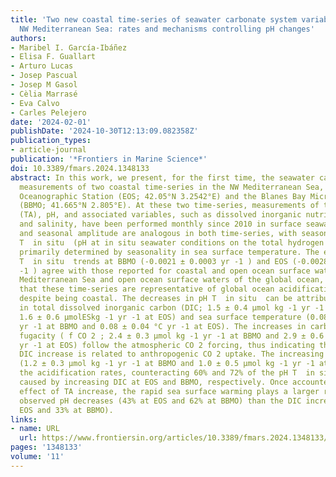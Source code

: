 ```yaml
---
title: 'Two new coastal time-series of seawater carbonate system variables in the
  NW Mediterranean Sea: rates and mechanisms controlling pH changes'
authors:
- Maribel I. García-Ibáñez
- Elisa F. Guallart
- Arturo Lucas
- Josep Pascual
- Josep M Gasol
- Cèlia Marrasé
- Eva Calvo
- Carles Pelejero
date: '2024-02-01'
publishDate: '2024-10-30T12:13:09.082358Z'
publication_types:
- article-journal
publication: '*Frontiers in Marine Science*'
doi: 10.3389/fmars.2024.1348133
abstract: In this work, we present, for the first time, the seawater carbonate system
  measurements of two coastal time-series in the NW Mediterranean Sea, L’Estartit
  Oceanographic Station (EOS; 42.05°N 3.2542°E) and the Blanes Bay Microbial Observatory
  (BBMO; 41.665°N 2.805°E). At these two time-series, measurements of total alkalinity
  (TA), pH, and associated variables, such as dissolved inorganic nutrients, temperature,
  and salinity, have been performed monthly since 2010 in surface seawater. Seasonality
  and seasonal amplitude are analogous in both time-series, with seasonality in pH
  T  in situ  (pH at in situ seawater conditions on the total hydrogen ion scale)
  primarily determined by seasonality in sea surface temperature. The evaluated pH
  T  in situ  trends at BBMO (-0.0021 ± 0.0003 yr -1 ) and EOS (-0.0028 ± 0.0005 yr
  -1 ) agree with those reported for coastal and open ocean surface waters in the
  Mediterranean Sea and open ocean surface waters of the global ocean, therefore indicating
  that these time-series are representative of global ocean acidification signals
  despite being coastal. The decreases in pH T  in situ  can be attributed to increases
  in total dissolved inorganic carbon (DIC; 1.5 ± 0.4 µmol kg -1 yr -1 at BBMO and
  1.6 ± 0.6 µmolESkg -1 yr -1 at EOS) and sea surface temperature (0.08 ± 0.02 °C
  yr -1 at BBMO and 0.08 ± 0.04 °C yr -1 at EOS). The increases in carbon dioxide
  fugacity ( f CO 2 ; 2.4 ± 0.3 µmol kg -1 yr -1 at BBMO and 2.9 ± 0.6 µmol kg -1
  yr -1 at EOS) follow the atmospheric CO 2 forcing, thus indicating the observed
  DIC increase is related to anthropogenic CO 2 uptake. The increasing trends in TA
  (1.2 ± 0.3 µmol kg -1 yr -1 at BBMO and 1.0 ± 0.5 µmol kg -1 yr -1 at EOS) buffered
  the acidification rates, counteracting 60% and 72% of the pH T  in situ  decrease
  caused by increasing DIC at EOS and BBMO, respectively. Once accounted for the neutralizing
  effect of TA increase, the rapid sea surface warming plays a larger role in the
  observed pH decreases (43% at EOS and 62% at BBMO) than the DIC increase (36% at
  EOS and 33% at BBMO).
links:
- name: URL
  url: https://www.frontiersin.org/articles/10.3389/fmars.2024.1348133/full
pages: '1348133'
volume: '11'
---
```

